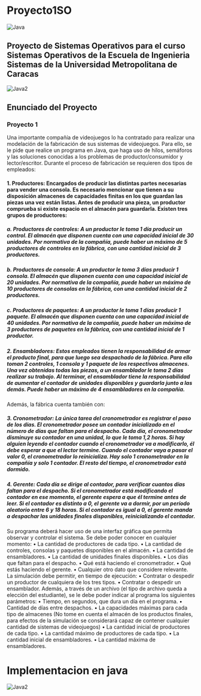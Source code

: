 
# Proyecto1SO
![Java](https://usemoslinux.net/wp-content/uploads/2016/01/Java-Netbeans.png)

## Proyecto de Sistemas Operativos para el curso Sistemas Operativos de la Escuela de Ingenieria Sistemas de la Universidad Metropolitana de Caracas

![Java2](https://club28blog.files.wordpress.com/2017/10/imagen1.png)

## Enunciado del Proyecto


### Proyecto 1
Una importante compañía de videojuegos lo ha contratado para realizar una modelación de la fabricación de sus sistemas de videojuegos. Para ello, se le pide que realice un programa en Java, que haga uso de hilos, semáforos y las soluciones conocidas a los problemas de productor/consumidor y lector/escritor. 
Durante el proceso de fabricación se requieren dos tipos de empleados:
#### 1.	Productores: Encargados de producir las distintas partes necesarias para vender una consola. Es necesario mencionar que tienen a su disposición almacenes de capacidades finitas en los que guardan las piezas una vez están listas. Antes de producir una pieza, un productor comprueba si existe espacio en el almacén para guardarla. Existen tres grupos de productores:

##### a.	Productores de controles: A un productor le toma 1 día producir un control. El almacén que disponen cuenta con una capacidad inicial de 30 unidades. Por normativa de la compañía, puede haber un máximo de 5 productores de controles en la fábrica, con una cantidad inicial de 3 productores.

##### b.	Productores de consola: A un productor le toma 3 días producir 1 consola. El almacén que disponen cuenta con una capacidad inicial de 20 unidades. Por normativa de la compañía, puede haber un máximo de 10 productores de consolas en la fábrica, con una cantidad inicial de 2 productores.

##### c.	Productores de paquetes: A un productor le toma 1 días producir 1 paquete. El almacén que disponen cuenta con una capacidad inicial de 40 unidades. Por normativa de la compañía, puede haber un máximo de 3 productores de paquetes en la fábrica, con una cantidad inicial de 1 productor.

##### 2.	Ensambladores: Estos empleados tienen la responsabilidad de armar el producto final, para que luego sea despachado de la fábrica. Para ello toman 2 controles, 1 consola y 1 paquete de los respectivos almacenes. Una vez obtenidas todas las piezas, a un ensamblador le toma 2 días realizar su trabajo. Al terminar, el ensamblador tiene la responsabilidad de aumentar el contador de unidades disponibles y guardarla junto a las demás. Puede haber un máximo de 4 ensambladores en la compañía.

Además, la fábrica cuenta también con: 

##### 3.	Cronometrador: La única tarea del cronometrador es registrar el paso de los días. El cronometrador posee un contador inicializado en el número de días que faltan para el despacho. Cada día, el cronometrador disminuye su contador en una unidad, lo que le toma 1,2 horas. Si hay alguien leyendo el contador cuando el cronometrador va a modificarlo, él debe esperar a que el lector termine. Cuando el contador vaya a pasar el valor 0, el cronometrador lo reinicializa. Hay solo 1 cronometrador en la compañía y solo 1 contador. El resto del tiempo, el cronometrador está dormido.

##### 4.	Gerente: Cada día se dirige al contador, para verificar cuantos días faltan para el despacho. Si el cronometrador está modificando el contador en ese momento, el gerente espera a que él termine antes de leer. Si el contador es distinto a 0, el gerente va a dormir, por un período aleatorio entre 6 y 18 horas. Si el contador es igual a 0, el gerente manda a despachar las unidades finales disponibles, reinicializando el contador.
Su programa deberá hacer uso de una interfaz gráfica que permita observar y controlar el sistema. Se debe poder conocer en cualquier momento:
•	La cantidad de productores de cada tipo.
•	La cantidad de controles, consolas y paquetes disponibles en el almacén.
•	La cantidad de ensambladores.
•	La cantidad de unidades finales disponibles.
•	Los días que faltan para el despacho.
•	Qué está haciendo el cronometrador.
•	Qué estás haciendo el gerente.
•	Cualquier otro dato que considere relevante.
La simulación debe permitir, en tiempo de ejecución:
•	Contratar o despedir un productor de cualquiera de los tres tipos.
•	Contratar o despedir un ensamblador.
Además, a través de un archivo (el tipo de archivo queda a elección del estudiante), se le debe poder indicar al programa los siguientes parámetros:
•	Tiempo, en segundos, que dura un día en el programa.
•	Cantidad de días entre despachos.
•	La capacidades máximas para cada tipo de almacenes (No tome en cuenta el almacén de los productos finales, para efectos de la simulación se considerará capaz de contener cualquier cantidad de sistemas de videojuegos)
•	La cantidad inicial de productores de cada tipo.
•	La cantidad máximo de productores de cada tipo.
•	La cantidad inicial de ensambladores.
•	La cantidad máxima de ensambladores.


# Implementacion en java
![Java2](https://club28blog.files.wordpress.com/2017/10/imagen1.png)



